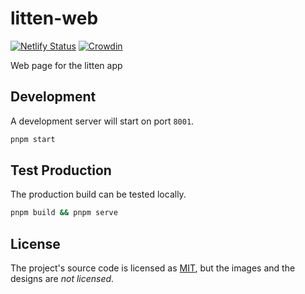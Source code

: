 # litten-web

[![Netlify Status][netlifybadge]][netlifydeploys]
[![Crowdin][crowdinbadge]][crowdinproject]

Web page for the litten app

## Development

A development server will start on port `8001`.

```sh
pnpm start
```

## Test Production

The production build can be tested locally.

```sh
pnpm build && pnpm serve
```

## License

The project's source code is licensed as [MIT](./LICENSE), but the images and
the designs are _not licensed_.

<!-- References -->

[netlifybadge]: https://api.netlify.com/api/v1/badges/f6df164d-8673-49e3-9e30-586060f27ef9/deploy-status
[netlifydeploys]: https://app.netlify.com/sites/litten/deploys
[crowdinbadge]: https://badges.crowdin.net/litten/localized.svg
[crowdinproject]: https://crowdin.com/project/litten
